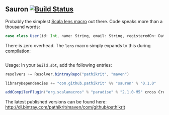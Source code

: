 Sauron [![Build Status](https://travis-ci.org/pathikrit/sauron.png?branch=master)](http://travis-ci.org/pathikrit/sauron)
--------

Probably the simplest [Scala lens macro](http://stackoverflow.com/questions/3900307/cleaner-way-to-update-nested-structures) out there.
Code speaks more than a thousand words:

```scala
case class User(id: Int, name: String, email: String, registeredOn: DateTime)
```

There is zero overhead. The `lens` macro simply expands to this during compilation:

```scala
```

Usage: In your `build.sbt`, add the following entries:

```scala
resolvers += Resolver.bintrayRepo("pathikrit", "maven")

libraryDependencies += "com.github.pathikrit" %% "sauron" % "0.1.0"

addCompilerPlugin("org.scalamacros" % "paradise" % "2.1.0-M5" cross CrossVersion.full)
```

The latest published versions can be found here:
http://dl.bintray.com/pathikrit/maven/com/github/pathikrit
